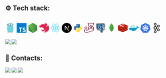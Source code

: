 ## ⚙️ Tech stack:

  <div style="display: inline_block"><br>
    <code><img height="32" src="https://raw.githubusercontent.com/devicons/devicon/master/icons/go/go-original.svg"></code>
    <code><img height="32" src="https://raw.githubusercontent.com/devicons/devicon/master/icons/typescript/typescript-plain.svg"></code>
    <code><img height="32" src="https://raw.githubusercontent.com/devicons/devicon/master/icons/nodejs/nodejs-original.svg"></code>
    <code><img height="32" src="https://raw.githubusercontent.com/devicons/devicon/master/icons/nestjs/nestjs-original.svg"></code>
    <code><img height="32" src="https://raw.githubusercontent.com/devicons/devicon/master/icons/react/react-original.svg"></code>
    <code><img height="32" src="https://raw.githubusercontent.com/devicons/devicon/master/icons/nextjs/nextjs-original.svg"></code>
    <code><img height="32" src="https://raw.githubusercontent.com/devicons/devicon/master/icons/python/python-original.svg"></code>
    <code><img height="32" src="https://raw.githubusercontent.com/devicons/devicon/master/icons/jest/jest-plain.svg"></code>
    <code><img height="32" src="https://raw.githubusercontent.com/devicons/devicon/master/icons/postgresql/postgresql-original.svg"></code>
    <code><img height="32" src="https://raw.githubusercontent.com/devicons/devicon/master/icons/mongodb/mongodb-original.svg"></code>
    <code><img height="32" src="https://raw.githubusercontent.com/devicons/devicon/master/icons/redis/redis-original.svg"></code>
    <code><img height="32" src="https://raw.githubusercontent.com/devicons/devicon/master/icons/docker/docker-plain.svg"></code>
    <code><img height="32" src="https://raw.githubusercontent.com/devicons/devicon/master/icons/kubernetes/kubernetes-plain.svg"></code>
    <code><img height="32" src="https://raw.githubusercontent.com/devicons/devicon/master/icons/apachekafka/apachekafka-original.svg"></code>
  </div>
  
  <br />
  <div>
    <a href="https://github.com/buemura">
      <img 
        height="160em" 
        src="https://github-readme-stats.vercel.app/api?username=buemura&show_icons=true&theme=tokyonight&include_all_commits=true&count_private=true"
      />
      <img 
        height="160em"
        src="https://github-readme-stats.vercel.app/api/top-langs/?username=buemura&layout=compact&langs_count=7&theme=tokyonight"
      />
     </a>
  </div>

## 🤝 Contacts:

<div>
  <a href="https://www.linkedin.com/in/bruno-uemura/"><img src="https://img.shields.io/badge/linkedin-0077B5.svg?style=for-the-badge&logo=linkedin&logoColor=white"></a>
  <a href="mailto:bruno.h.uemura@gmail.com"><img src="https://img.shields.io/badge/e‑mail-D14836.svg?style=for-the-badge&logo=GMail&logoColor=white"></a>
  <a href="https://www.instagram.com/uemurabruno/"><img src="https://img.shields.io/badge/instagram-E4405F.svg?style=for-the-badge&logo=instagram&logoColor=white"></a>
</div>
